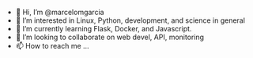 - 👋 Hi, I’m @marcelomgarcia
- 👀 I’m interested in Linux, Python, development, and science in general
- 🌱 I’m currently learning Flask, Docker, and Javascript.
- 💞️ I’m looking to collaborate on web devel, API, monitoring
- 📫 How to reach me ...

<!---
marcelomgarcia/marcelomgarcia is a ✨ special ✨ repository because its `README.md` (this file) appears on your GitHub profile.
You can click the Preview link to take a look at your changes.
--->
